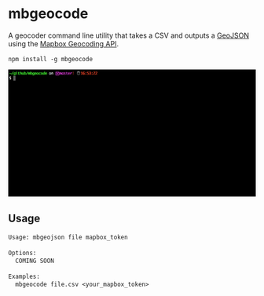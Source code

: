 # mbgeocode

A geocoder command line utility that takes a CSV and outputs a [GeoJSON](http://geojson.org) using the [Mapbox Geocoding API](https://www.mapbox.com/developers/api/geocoding/).

```
npm install -g mbgeocode
```

![example CLI](./example.gif)

## Usage

```
Usage: mbgeojson file mapbox_token

Options:
  COMING SOON

Examples:
  mbgeocode file.csv <your_mapbox_token>
```
